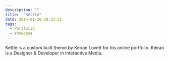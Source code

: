 ```yaml
---
description: ""
title:  "Kettle"
date: 2014-01-20 20:33:21
tags:
  - Portfolio
  - showcase
---
```


Kettle is a custom built theme by Keiran Lovett for his online portfolio. Keiran is a Designer & Developer in Interactive Media.
